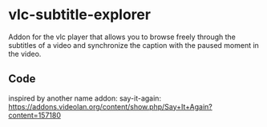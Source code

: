 # vlc-subtitle-explorer
Addon for the vlc player that allows you to browse freely through the subtitles of a video and synchronize the caption with the paused moment in the video.

## Code
inspired by another name addon: say-it-again: https://addons.videolan.org/content/show.php/Say+It+Again?content=157180

